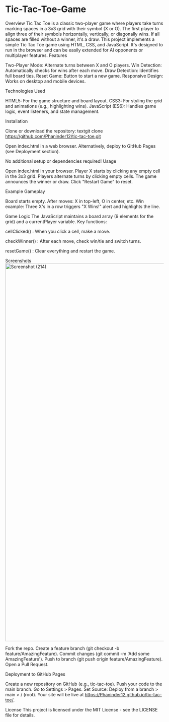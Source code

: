 # Tic-Tac-Toe-Game

Overview
Tic Tac Toe is a classic two-player game where players take turns marking spaces in a 3x3 grid with their symbol (X or O). The first player to align three of their symbols horizontally, vertically, or diagonally wins. If all spaces are filled without a winner, it's a draw.
This project implements a simple Tic Tac Toe game using HTML, CSS, and JavaScript. It's designed to run in the browser and can be easily extended for AI opponents or multiplayer features.
Features

Two-Player Mode: Alternate turns between X and O players.
Win Detection: Automatically checks for wins after each move.
Draw Detection: Identifies full board ties.
Reset Game: Button to start a new game.
Responsive Design: Works on desktop and mobile devices.

Technologies Used

HTML5: For the game structure and board layout.
CSS3: For styling the grid and animations (e.g., highlighting wins).
JavaScript (ES6): Handles game logic, event listeners, and state management.


Installation

Clone or download the repository:
textgit clone https://github.com/Phaninder12/tic-tac-toe.git

Open index.html in a web browser.
Alternatively, deploy to GitHub Pages (see Deployment section).

No additional setup or dependencies required!
Usage

Open index.html in your browser.
Player X starts by clicking any empty cell in the 3x3 grid.
Players alternate turns by clicking empty cells.
The game announces the winner or draw.
Click "Restart Game" to reset.

Example Gameplay

Board starts empty.
After moves: X in top-left, O in center, etc.
Win example: Three X's in a row triggers "X Wins!" alert and highlights the line.

Game Logic
The JavaScript maintains a board array (9 elements for the grid) and a currentPlayer variable. Key functions:

cellClicked() : When you click a cell, make a move.

checkWinner() : After each move, check win/tie and switch turns.

resetGame() : Clear everything and restart the game.

Screenshots
<img width="1920" height="1200" alt="Screenshot (214)" src="https://github.com/user-attachments/assets/cd056051-478e-40c5-9730-9d8d68abd2ea" />


Fork the repo.
Create a feature branch (git checkout -b feature/AmazingFeature).
Commit changes (git commit -m 'Add some AmazingFeature').
Push to branch (git push origin feature/AmazingFeature).
Open a Pull Request.

Deployment to GitHub Pages

Create a new repository on GitHub (e.g., tic-tac-toe).
Push your code to the main branch.
Go to Settings > Pages.
Set Source: Deploy from a branch > main > / (root).
Your site will be live at https://Phaninder12.github.io/tic-tac-toe/.

License
This project is licensed under the MIT License - see the LICENSE file for details.
